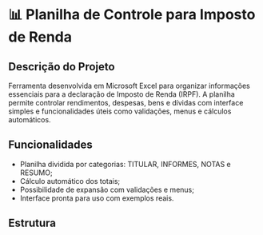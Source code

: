 # 📊 Planilha de Controle para Imposto de Renda

## Descrição do Projeto
Ferramenta desenvolvida em Microsoft Excel para organizar informações essenciais para a declaração de Imposto de Renda (IRPF). A planilha permite controlar rendimentos, despesas, bens e dívidas com interface simples e funcionalidades úteis como validações, menus e cálculos automáticos.

## Funcionalidades
- Planilha dividida por categorias: TITULAR, INFORMES, NOTAS e RESUMO;
- Cálculo automático dos totais;
- Possibilidade de expansão com validações e menus;
- Interface pronta para uso com exemplos reais.

## Estrutura
